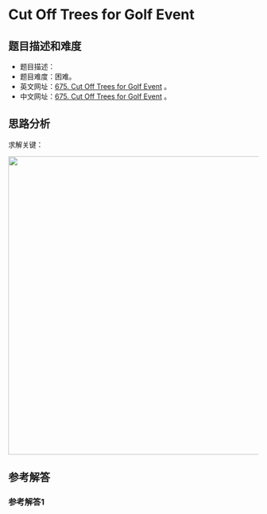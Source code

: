 # Cut Off Trees for Golf Event

## 题目描述和难度
+ 题目描述：
+ 题目难度：困难。
+ 英文网址：[675. Cut Off Trees for Golf Event](https://leetcode.com/problems/cut-off-trees-for-golf-event/description/)  。
+ 中文网址：[675. Cut Off Trees for Golf Event](https://leetcode-cn.com/problems/cut-off-trees-for-golf-event/description/)  。
## 思路分析
求解关键：

<img src="https://liweiwei1419.github.io/images/leetcode-solution/" width="600">

## 参考解答
### 参考解答1

```java

```